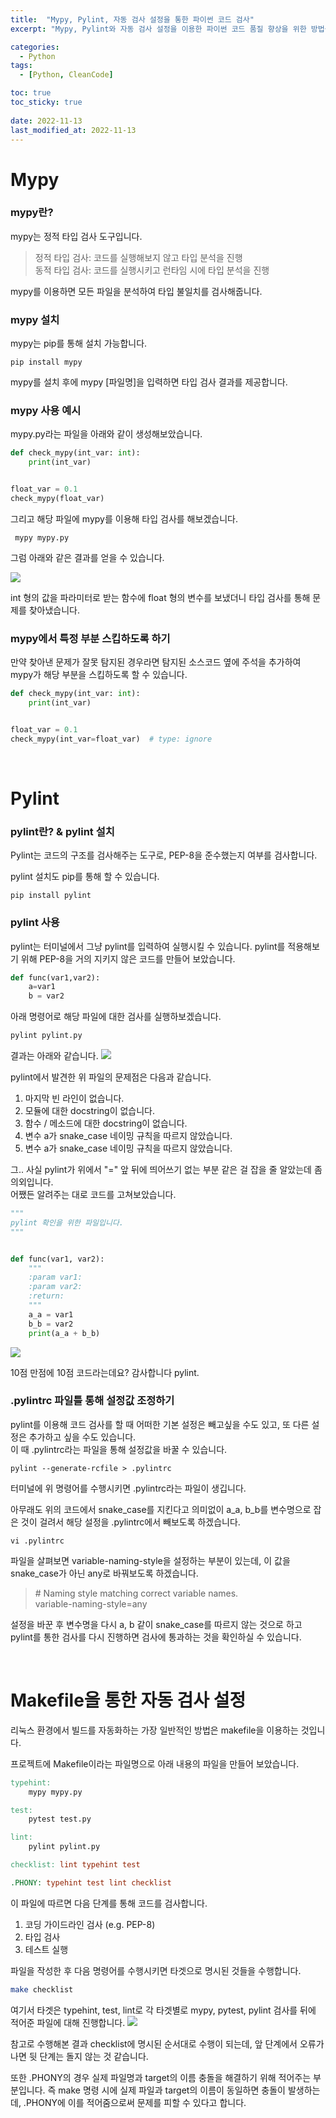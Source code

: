 ```yaml
---
title:  "Mypy, Pylint, 자동 검사 설정을 통한 파이썬 코드 검사"
excerpt: "Mypy, Pylint와 자동 검사 설정을 이용한 파이썬 코드 품질 향상을 위한 방법을 알아봅니다."

categories:
  - Python
tags:
  - [Python, CleanCode]

toc: true
toc_sticky: true
 
date: 2022-11-13
last_modified_at: 2022-11-13
---
```


# Mypy
### mypy란?
mypy는 정적 타입 검사 도구입니다.
> 정적 타입 검사: 코드를 실행해보지 않고 타입 분석을 진행  
동적 타입 검사: 코드를 실행시키고 런타임 시에 타입 분석을 진행

mypy를 이용하면 모든 파일을 분석하여 타입 불일치를 검사해줍니다.   

### mypy 설치
mypy는 pip를 통해 설치 가능합니다.  
```shell
pip install mypy
```

mypy를 설치 후에 mypy [파일명]을 입력하면 타입 검사 결과를 제공합니다.  

### mypy 사용 예시
mypy.py라는 파일을 아래와 같이 생성해보았습니다.
```python
def check_mypy(int_var: int):
    print(int_var)


float_var = 0.1
check_mypy(float_var)
```
그리고 해당 파일에 mypy를 이용해 타입 검사를 해보겠습니다.
```shell
 mypy mypy.py
```

그럼 아래와 같은 결과를 얻을 수 있습니다.

![](/assets/img/2022-11-13-mypy_pylint_makefile_1.png)

int 형의 값을 파라미터로 받는 함수에 float 형의 변수를 보냈더니 타입 검사를 통해 문제를 찾아냈습니다.

### mypy에서 특정 부분 스킵하도록 하기
만약 찾아낸 문제가 잘못 탐지된 경우라면 탐지된 소스코드 옆에 주석을 추가하여 mypy가 해당 부분을 스킵하도록 할 수 있습니다.  
```python
def check_mypy(int_var: int):
    print(int_var)


float_var = 0.1
check_mypy(int_var=float_var)  # type: ignore
```  
<br>  

# Pylint 
### pylint란? & pylint 설치
Pylint는 코드의 구조를 검사해주는 도구로, PEP-8을 준수했는지 여부를 검사합니다.

pylint 설치도 pip를 통해 할 수 있습니다.
```shell
pip install pylint
```

### pylint 사용
pylint는 터미널에서 그냥 pylint를 입력하여 실행시킬 수 있습니다.
pylint를 적용해보기 위해 PEP-8을 거의 지키지 않은 코드를 만들어 보았습니다.   
```python
def func(var1,var2):
    a=var1
    b = var2
```
아래 명령어로 해당 파일에 대한 검사를 실행하보겠습니다.  
```python
pylint pylint.py 
```

결과는 아래와 같습니다. 
![](/assets/img/2022-11-13-mypy_pylint_makefile_2.png)

pylint에서 발견한 위 파일의 문제점은 다음과 같습니다. 
1. 마지막 빈 라인이 없습니다.
2. 모듈에 대한 docstring이 없습니다.
3. 함수 / 메소드에 대한 docstring이 없습니다.
4. 변수 a가 snake_case 네이밍 규칙을 따르지 않았습니다.
4. 변수 a가 snake_case 네이밍 규칙을 따르지 않았습니다.

그.. 사실 pylint가 위에서 \"=\" 앞 뒤에 띄어쓰기 없는 부분 같은 걸 잡을 줄 알았는데 좀 의외입니다.  
어쨌든 알려주는 대로 코드를 고쳐보았습니다.  
```python
"""
pylint 확인을 위한 파일입니다.
"""


def func(var1, var2):
    """
    :param var1:
    :param var2:
    :return:
    """
    a_a = var1
    b_b = var2
    print(a_a + b_b)
```

![](/assets/img/2022-11-13-mypy_pylint_makefile_3.png)

10점 만점에 10점 코드라는데요? 감사합니다 pylint.

### .pylintrc 파일틀 통해 설정값 조정하기
pylint를 이용해 코드 검사를 할 때 어떠한 기본 설정은 빼고싶을 수도 있고, 또 다른 설정은 추가하고 싶을 수도 있습니다.  
이 때 .pylintrc라는 파일을 통해 설정값을 바꿀 수 있습니다.  
```shell
pylint --generate-rcfile > .pylintrc
```
터미널에 위 명령어를 수행시키면 .pylintrc라는 파일이 생깁니다.  

아무래도 위의 코드에서 snake_case를 지킨다고 의미없이 a_a, b_b를 변수명으로 잡은 것이 걸려서 해당 설정을 .pylintrc에서 빼보도록 하겠습니다. 

```shell
vi .pylintrc
```   
파일을 살펴보면 variable-naming-style을 설정하는 부분이 있는데, 이 값을 snake_case가 아닌 any로 바꿔보도록 하겠습니다.
>\# Naming style matching correct variable names.  
variable-naming-style=any

설정을 바꾼 후 변수명을 다시 a, b 같이 snake_case를 따르지 않는 것으로 하고 pylint를 통한 검사를 다시 진행하면 검사에 통과하는 것을 확인하실 수 있습니다. 

<br>

# Makefile을 통한 자동 검사 설정
리눅스 환경에서 빌드를 자동화하는 가장 일반적인 방법은 makefile을 이용하는 것입니다. 

프로젝트에 Makefile이라는 파일명으로 아래 내용의 파일을 만들어 보았습니다. 
```makefile
typehint:
	mypy mypy.py

test:
	pytest test.py

lint:
	pylint pylint.py

checklist: lint	typehint test

.PHONY: typehint test lint checklist

```
이 파일에 따르면 다음 단계를 통해 코드를 검사합니다. 
1. 코딩 가이드라인 검사 (e.g. PEP-8)
2. 타입 검사
3. 테스트 실행

파일을 작성한 후 다음 명령어를 수행시키면 타겟으로 명시된 것들을 수행합니다.  
```sh
make checklist  
```
여기서 타겟은 typehint, test, lint로 각 타겟별로 mypy, pytest, pylint 검사를 뒤에 적어준 파일에 대해 진행합니다. 
![](/assets/img/2022-11-13-mypy_pylint_makefile_4.png)

참고로 수행해본 결과 checklist에 명시된 순서대로 수행이 되는데, 앞 단계에서 오류가 나면 뒷 단계는 돌지 않는 것 같습니다.  

또한 .PHONY의 경우 실제 파일명과 target의 이름 충돌을 해결하기 위해 적어주는 부분입니다. 
즉 make 명령 시에 실제 파일과 target의 이름이 동일하면 충돌이 발생하는데, .PHONY에 이를 적어줌으로써 문제를 피할 수 있다고 합니다. 